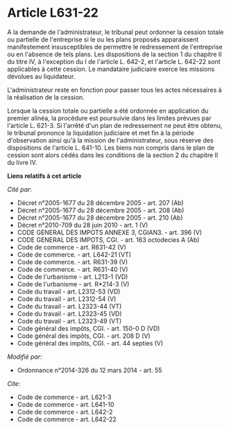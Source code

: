 # Article L631-22

A la demande de l'administrateur, le tribunal peut ordonner la cession totale ou partielle de l'entreprise si le ou les plans
proposés apparaissent manifestement insusceptibles de permettre le redressement de l'entreprise ou en l'absence de tels
plans.  Les dispositions de la section 1 du chapitre II du titre IV, à l'exception du I de l'article L. 642-2, et l'article
L. 642-22 sont applicables à cette cession. Le mandataire judiciaire exerce les missions dévolues au liquidateur.

L'administrateur reste en fonction pour passer tous les actes nécessaires à la réalisation de la cession. 

Lorsque la cession totale ou partielle a été ordonnée en application du premier alinéa, la procédure est poursuivie dans les
limites prévues par l'article L. 621-3. Si l'arrêté d'un plan de redressement ne peut être obtenu, le tribunal prononce la
liquidation judiciaire et met fin à la période d'observation ainsi qu'à la mission de l'administrateur, sous réserve des
dispositions de l'article L. 641-10. Les biens non compris dans le plan de cession sont alors cédés dans les conditions de la
section 2 du chapitre II du livre IV.

**Liens relatifs à cet article**

_Cité par_:

  - Décret n°2005-1677 du 28 décembre 2005 - art. 207 (Ab)
  - Décret n°2005-1677 du 28 décembre 2005 - art. 208 (Ab)
  - Décret n°2005-1677 du 28 décembre 2005 - art. 210 (Ab)
  - Décret n°2010-709 du 28 juin 2010 - art. 1 (V)
  - CODE GENERAL DES IMPOTS ANNEXE 3, CGIAN3. - art. 396 (V)
  - CODE GENERAL DES IMPOTS, CGI. - art. 163 octodecies A (Ab)
  - Code de commerce - art. R631-42 (V)
  - Code de commerce. - art. L642-21 (VT)
  - Code de commerce. - art. R631-39 (V)
  - Code de commerce. - art. R631-40 (V)
  - Code de l'urbanisme - art. L213-1 (VD)
  - Code de l'urbanisme - art. R*214-3 (V)
  - Code du travail - art. L2312-53 (VD)
  - Code du travail - art. L2312-54 (V)
  - Code du travail - art. L2323-44 (VT)
  - Code du travail - art. L2323-45 (VD)
  - Code du travail - art. L2323-49 (VT)
  - Code général des impôts, CGI. - art. 150-0 D (VD)
  - Code général des impôts, CGI. - art. 208 D (V)
  - Code général des impôts, CGI. - art. 44 septies (V)

_Modifié par_:

  - Ordonnance n°2014-326 du 12 mars 2014 - art. 55

_Cite_:

  - Code de commerce - art. L621-3
  - Code de commerce - art. L641-10
  - Code de commerce - art. L642-2
  - Code de commerce - art. L642-22
